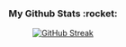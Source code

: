 <!--
<div align="center">
  <h3>Watch my contribution graph get eaten by the snake 🐍</h3>
  
![snake gif](https://github.com/lemuelgomez/lemuelgomez/blob/output/github-contribution-grid-snake.svg)
</div>-->

<div align="center">
  <h3>My Github Stats :rocket:</h3>
  
[![GitHub Streak](http://github-readme-streak-stats.herokuapp.com?user=lemuelgomez&theme=tokyonight&hide_border=true)](https://git.io/streak-stats)
</div>




